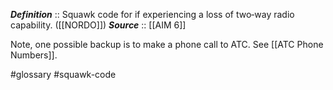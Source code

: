 ***Definition***    :: Squawk code for if experiencing a loss of two‐way radio capability. ([[NORDO]])
***Source***         :: [[AIM 6]]

Note, one possible backup is to make a phone call to ATC.  See [[ATC Phone Numbers]].

#glossary #squawk-code